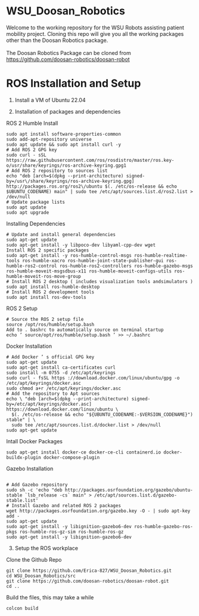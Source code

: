 # WSU_Doosan_Robotics
Welcome to the working repository for the WSU Robots assisting patient mobility project. Cloning this repo will give you all the working packages other than the Doosan Robotics package.<br> <br>
The Doosan Robotics Package can be cloned from https://github.com/doosan-robotics/doosan-robot

# ROS Installation and Setup

1. Install a VM of Ubuntu 22.04

2. Installation of packages and dependencies

ROS 2 Humble Install
```
sudo apt install software-properties-common
sudo add-apt-repository universe
sudo apt update && sudo apt install curl -y
# Add ROS 2 GPG key
sudo curl - sSL https://raw.githubusercontent.com/ros/rosdistro/master/ros.key-o/usr/share/keyrings/ros-archive-keyring.gpg1
# Add ROS 2 repository to sources list
echo "deb [arch=$(dpkg --print-architecture) signed-by=/usr\/share/keyrings/ros-archive-keyring.gpg] http://packages.ros.org/ros2\/ubuntu $(. /etc/os-release && echo $UBUNTU_CODENAME) main" | sudo tee /etc/apt/sources.list.d/ros2.list > /dev/null
# Update package lists
sudo apt update
sudo apt upgrade
```
Installing Dependencies
```
# Update and install general dependencies
sudo apt-get update
sudo apt-get install -y libpoco-dev libyaml-cpp-dev wget
Install ROS 2 specific packages
sudo apt-get install -y ros-humble-control-msgs ros-humble-realtime-tools ros-humble-xacro ros-humble-joint-state-publisher-gui ros-humble-ros2-control ros-humble-ros2-controllers ros-humble-gazebo-msgs ros-humble-moveit-msgsdbus-x11 ros-humble-moveit-configs-utils ros-humble-moveit-ros-move-group
# Install ROS 2 desktop ( includes visualization tools andsimulators )
sudo apt install ros-humble-desktop
# Install ROS 2 development tools
sudo apt install ros-dev-tools
```
ROS 2 Setup
```
# Source the ROS 2 setup file
source /opt/ros/humble/setup.bash
Add to . bashrc to automatically source on terminal startup
echo ’ source/opt/ros/humble/setup.bash ’ >> ~/.bashrc
```
Docker Installation
```
# Add Docker ’ s official GPG key
sudo apt-get update
sudo apt-get install ca-certificates curl
sudo install -m 0755 -d /etc/apt/keyrings
sudo curl - fsSL https ://download.docker.com/linux/ubuntu/gpg -o /etc/apt/keyrings/docker.asc
sudo chmod a+r /etc/apt/keyrings/docker.asc
# Add the repository to Apt sources
echo \ "deb [arch=$(dpkg --print-architecture) signed-by=/etc/apt/keyrings/docker.asc] https://download.docker.com/linux/ubuntu \
  $(. /etc/os-release && echo "${UBUNTU_CODENAME:-$VERSION_CODENAME}") stable" | \
  sudo tee /etc/apt/sources.list.d/docker.list > /dev/null
sudo apt-get update
```
Intall Docker Packages
```
sudo apt-get install docker-ce docker-ce-cli containerd.io docker-buildx-plugin docker-compose-plugin
```
Gazebo Installation
```

# Add Gazebo repository
sudo sh -c 'echo "deb http://packages.osrfoundation.org/gazebo/ubuntu-stable `lsb_release -cs` main" > /etc/apt/sources.list.d/gazebo-stable.list'
# Install Gazebo and related ROS 2 packages
wget http://packages.osrfoundation.org/gazebo.key -O - | sudo apt-key add -
sudo apt-get update
sudo apt-get install -y libignition-gazebo6-dev ros-humble-gazebo-ros-pkgs ros-humble-ros-gz-sim ros-humble-ros-gz
sudo apt-get install -y libignition-gazebo6-dev
```
3. Setup the ROS workplace <br>

Clone the Github Repo
```
git clone https://github.com/Erica-827/WSU_Doosan_Robotics.git
cd WSU_Doosan_Robotics/src
git clone https://github.com/doosan-robotics/doosan-robot.git
cd ..
```
Build the files, this may take a while
```
colcon build
```
